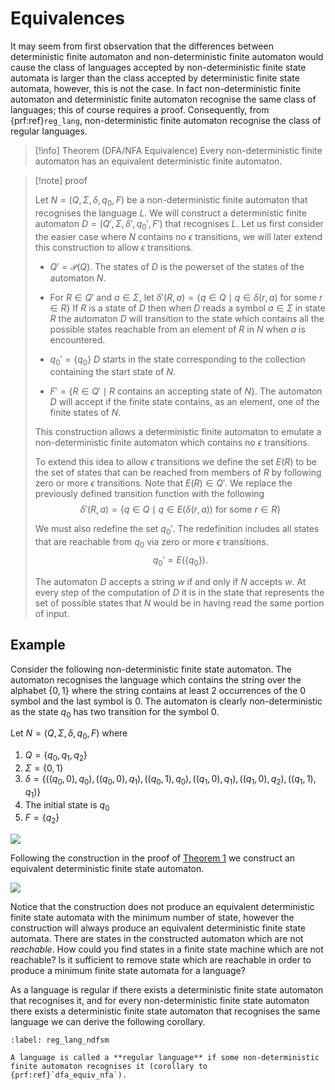# Equivalences

It may seem from first observation that the differences between deterministic finite automaton and non-deterministic finite automaton would cause  the class of languages accepted by non-deterministic finite state automata is larger than the class accepted by deterministic finite state automata, however, this is not the case. In fact non-deterministic finite automaton and deterministic finite automaton recognise the same class of languages; this of course requires a proof. Consequently, from {prf:ref}`reg_lang`, non-deterministic finite automaton recognise the class of regular languages.

> [!info] Theorem (DFA/NFA Equivalence)
> Every non-deterministic finite automaton has an equivalent deterministic finite automaton.

> [!note] proof
> 
> Let $N=(Q, \Sigma, \delta, q_0, F)$ be a non-deterministic finite automaton that recognises the language $L$. We will construct a deterministic finite automaton $D = (Q', \Sigma, \delta',q_0',F')$ that recognises $L$. Let us first consider the easier case where $N$ contains no $\epsilon$ transitions, we will later extend this construction to allow $\epsilon$ transitions.
> 
> 
> - $Q' = \mathcal{P}(Q)$. The states of $D$ is the powerset of the states of the automaton $N$.
> 
> - For $R \in Q'$ and $a \in \Sigma$, let $\delta'(R, a) = \{q \in Q \mid q \in \delta(r, a)$ for some $r \in R\}$
> If $R$ is a state of $D$ then when $D$ reads a symbol $a \in \Sigma$ in state $R$ the automaton $D$ will transition to the state which contains all the possible states reachable from an element of $R$ in $N$ when $a$ is encountered.
> 
> - $q_0' = \{ q_0\}$
> $D$ starts in the state corresponding to the collection containing the start state of $N$.
> 
> - $F' = \{R \in Q' \mid R \text{ contains  an accepting state of } N\}$.
> The automaton $D$ will accept if the finite state contains, as an element, one of the finite states of $N$.
> 
> 
> This construction allows a deterministic finite automaton to emulate a non-deterministic finite automaton which contains no $\epsilon$ transitions.
> 
> To extend this idea to allow $\epsilon$ transitions we define the set $E(R)$ to be the set of states that can be reached from members of $R$ by following zero or more $\epsilon$ transitions. Note that $E(R) \in Q'$. We replace the previously defined transition function with the following
> $$
> \delta'(R, a) = \{q \in Q \mid q \in E(\delta(r, a)) \text{ for some } r \in R\}
> $$
> 
> We must also redefine the set $q_0'$. The redefinition includes all states that are reachable from $q_0$ via zero or more $\epsilon$ transitions.
> $$
> q_0' = E(\{q_0\}).
>$$
> 
> The automaton $D$ accepts a string $w$ if and only if $N$ accepts $w$. At every step of the computation of $D$ it is in the state that represents the set of possible states that $N$ would be in having read the same portion of input.

## Example

Consider the following non-deterministic finite state automaton. The automaton recognises the language which contains the string over the alphabet $\{0,1\}$ where the string contains at least 2 occurrences of the $0$ symbol and the last symbol is $0$. The automaton is clearly non-deterministic as the state $q_0$ has two transition for the symbol $0$.

Let $N=(Q, \Sigma, \delta, q_0, F)$ where 

1. $Q = \{q_0, q_1, q_2\}$
2. $\Sigma = \{0,1\}$
3. $\delta = \{((q_0,0),q_0),((q_0,0),q_1),((q_0,1),q_0),((q_1,0),q_1),((q_1,0),q_2),((q_1,1),q_1)\}$
4. The initial state is $q_0$
5. $F = \{q_2\}$

![](NDSA_Equiv.png)

Following the construction in the proof of [Theorem 1](https://alt-6100e9398f586.blackboard.com/bbcswebdav/courses/202324_32878_COMP2321/_build/html/parts/chapters/fsm/equivalence.html#dfa_equiv_nfa) we construct an equivalent deterministic finite state automaton.

![](DSA_Equiv%201.png)

Notice that the construction does not produce an equivalent deterministic finite state automata with the minimum number of state, however the construction will always produce an equivalent deterministic finite state automata. There are states in the constructed automaton which are not _reachable_. How could you find states in a finite state machine which are not reachable? Is it sufficient to remove state which are reachable in order to produce a minimum finite state automata for a language? 

As a language is regular if there exists a deterministic finite state automaton that recognises it, and for every non-deterministic finite state automaton there exists a deterministic finite state automaton that recognises the same language we can derive the following corollary.

```{prf:corollary} 
:label: reg_lang_ndfsm

A language is called a **regular language** if some non-deterministic finite automaton recognises it (corollary to {prf:ref}`dfa_equiv_nfa`).
```